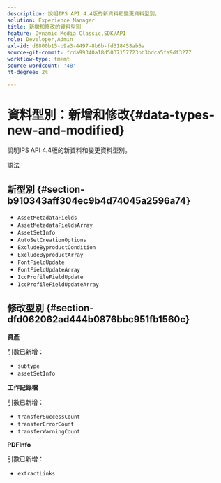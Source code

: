 ```yaml
---
description: 說明IPS API 4.4版的新資料和變更資料型別。
solution: Experience Manager
title: 新增和修改的資料型別
feature: Dynamic Media Classic,SDK/API
role: Developer,Admin
exl-id: d8800b15-b9a3-4497-8b6b-fd318458ab5a
source-git-commit: fcda99340a18d5037157723bb3bdca5fa9df3277
workflow-type: tm+mt
source-wordcount: '48'
ht-degree: 2%

---
```


# 資料型別：新增和修改{#data-types-new-and-modified}

說明IPS API 4.4版的新資料和變更資料型別。

語法

## 新型別 {#section-b910343aff304ec9b4d74045a2596a74}

* `AssetMetadataFields`
* `AssetMetadataFieldsArray`
* `AssetSetInfo`
* `AutoSetCreationOptions`
* `ExcludeByproductCondition`
* `ExcludeByproductArray`
* `FontFieldUpdate`
* `FontFieldUpdateArray`
* `IccProfileFieldUpdate`
* `IccProfileFieldUpdateArray`

## 修改型別 {#section-dfd062062ad444b0876bbc951fb1560c}

**資產**

引數已新增：

* `subtype`
* `assetSetInfo`

**工作記錄檔**

引數已新增：

* `transferSuccessCount`
* `transferErrorCount`
* `transferWarningCount`

**PDFInfo**

引數已新增：

* `extractLinks`
